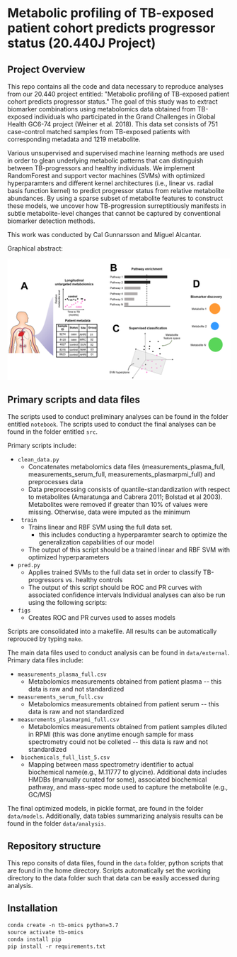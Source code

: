 # Metabolic profiling of TB-exposed patient cohort predicts progressor status (20.440J Project)

## Project Overview
This repo contains all the code and data necessary to reproduce analyses from our 20.440 project entitled: "Metabolic profiling of TB-exposed patient cohort predicts progressor status." The goal of this study was to extract biomarker combinations using metabolomics data obtained from TB-exposed individuals who participated in the Grand Challenges in Global Health GC6-74 project (Weiner et al. 2018). This data set consists of 751 case-control matched samples from TB-exposed patients with corresponding metadata and 1219 metabolite.

Various unsupervised and supervised machine learning methods are used in order to glean underlying metabolic patterns that can distinguish between TB-progressors and healthy individuals. We implement RandomForest and support vector machines (SVMs) with optimized hyperparamters and different kernel architectures (i.e., linear vs. radial basis function kernel) to predict progressor status from relative metabolite abundances. By using a sparse subset of metabolite features to construct these models, we uncover how TB-progression surreptitiously manifests in subtle metabolite-level changes that cannot be captured by conventional biomarker detection methods.

This work was conducted by Cal Gunnarsson and Miguel Alcantar.

Graphical abstract:

![](fig/TB_Omics_Graphical_Abstract.png)

## Primary scripts and data files

The scripts used to conduct preliminary analyses can be found in the folder entitled <code>notebook</code>. The scripts used to conduct the final analyses can be found in the folder entitled <code>src</code>. 

Primary scripts include:
* <code>clean_data.py </code>
    * Concatenates metabolomics data files (measurements_plasma_full, measurements_serum_full, measurements_plasmarpmi_full) and preprocesses data
    * Data preprocessing consists of quantile-standardization with respect to metabolites (Amaratunga and Cabrera 2011; Bolstad et al 2003). Metabolites were removed if greater than 10% of values were missing. Otherwise, data were imputed as the minimum
* <code> train </code>
   * Trains linear and RBF SVM using the full data set. 
      * this includes conducting a hyperparamter search to optimize the generalization capabilities of our model
   * The output of this script should be a trained linear and RBF SVM with optimized hyperparameters
* <code>pred.py</code>
   * Applies trained SVMs to the full data set in order to classify TB-progressors vs. healthy controls
   * The output of this script should be ROC and PR curves with associated confidence intervals
Individual analyses can also be run using the following scripts:
* <code>figs</code>
   * Creates ROC and PR curves used to asses models

Scripts are consolidated into a makefile. All results can be automatically reprouced by typing <code>make</code>. 

The main data files used to conduct analysis can be found in <code>data/external</code>. Primary data files include:
* <code>measurements_plasma_full.csv </code>
    * Metabolomics measurements obtained from patient plasma -- this data is raw and not standardized
* <code>measurements_serum_full.csv </code>
    *   Metabolomics measurements obtained from patient serum -- this data is raw and not standardized
* <code>measurements_plasmarpmi_full.csv </code>
    *  Metabolomics measurements obtained from patient samples diluted in RPMI (this was done anytime enough sample for mass spectrometry could not be colleted -- this data is raw and not standardized
* <code> biochemicals_full_list_5.csv</code>
    * Mapping between mass spectrometry identifier to actual biochemical name(e.g., M.11777 to glycine). Additional data includes HMDBs (manually curated for some), associated biochemical pathway, and mass-spec mode used to capture the metabolite (e.g., GC/MS)    

The final optimized models, in pickle format, are found in the folder <code>data/models</code>. Additionally, data tables summarizing analysis results can be found in the folder <code>data/analysis</code>.


## Repository structure

This repo consits of data files, found in the <code>data</code> folder, python scripts that are found in the home directory. Scripts automatically set the working directory to the data folder such that data can be easily accessed during analysis. 

## Installation

~~~
conda create -n tb-omics python=3.7
source activate tb-omics
conda install pip
pip install -r requirements.txt
~~~
